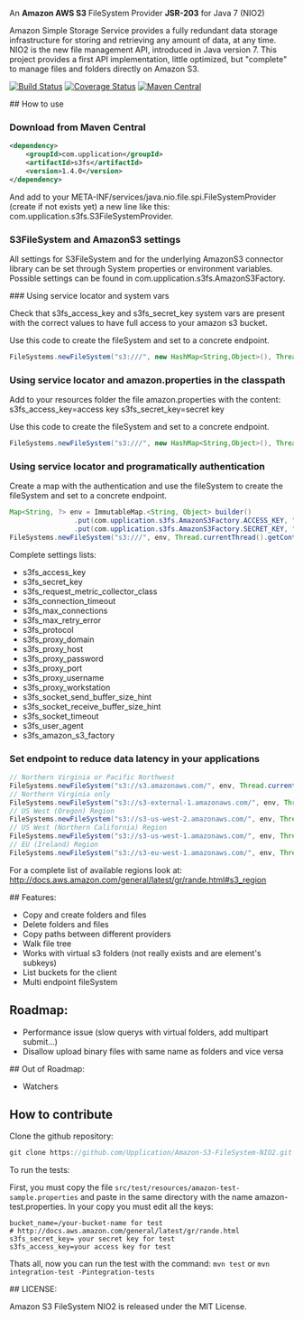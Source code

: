 An **Amazon AWS S3** FileSystem Provider **JSR-203** for Java 7 (NIO2)

Amazon Simple Storage Service provides a fully redundant data storage infrastructure for storing and retrieving any amount of data, at any time.
NIO2 is the new file management API, introduced in Java version 7. 
This project provides a first API implementation, little optimized, but "complete" to manage files and folders directly on Amazon S3.

[![Build Status](https://travis-ci.org/Upplication/Amazon-S3-FileSystem-NIO2.svg?branch=master)](https://travis-ci.org/Upplication/Amazon-S3-FileSystem-NIO2/builds) [![Coverage Status](https://coveralls.io/repos/Upplication/Amazon-S3-FileSystem-NIO2/badge.png?branch=master)](https://coveralls.io/r/Upplication/Amazon-S3-FileSystem-NIO2?branch=master) [![Maven Central](https://maven-badges.herokuapp.com/maven-central/com.upplication/s3fs/badge.svg)](https://maven-badges.herokuapp.com/maven-central/com.upplication/s3fs)

## How to use

### Download from Maven Central

```XML
<dependency>
	<groupId>com.upplication</groupId>
	<artifactId>s3fs</artifactId>
	<version>1.4.0</version>
</dependency>
```


And add to your META-INF/services/java.nio.file.spi.FileSystemProvider (create if not exists yet) a new line like this: com.upplication.s3fs.S3FileSystemProvider.

### S3FileSystem and AmazonS3 settings

All settings for S3FileSystem and for the underlying AmazonS3 connector library can be set through System properties or environment variables.
Possible settings can be found in com.upplication.s3fs.AmazonS3Factory.

### Using service locator and system vars

Check that s3fs_access_key and s3fs_secret_key system vars are present with the correct values to have full access to your amazon s3 bucket.

Use this code to create the fileSystem and set to a concrete endpoint.

```java
FileSystems.newFileSystem("s3:///", new HashMap<String,Object>(), Thread.currentThread().getContextClassLoader());
```

### Using service locator and amazon.properties in the classpath

Add to your resources folder the file amazon.properties with the content:
s3fs_access_key=access key
s3fs_secret_key=secret key

Use this code to create the fileSystem and set to a concrete endpoint.

```java
FileSystems.newFileSystem("s3:///", new HashMap<String,Object>(), Thread.currentThread().getContextClassLoader());
```

### Using service locator and programatically authentication

Create a map with the authentication and use the fileSystem to create the fileSystem and set to a concrete endpoint.

```java
Map<String, ?> env = ImmutableMap.<String, Object> builder()
				.put(com.upplication.s3fs.AmazonS3Factory.ACCESS_KEY, "access key")
				.put(com.upplication.s3fs.AmazonS3Factory.SECRET_KEY, "secret key").build()
FileSystems.newFileSystem("s3:///", env, Thread.currentThread().getContextClassLoader());
```

Complete settings lists:

* s3fs_access_key
* s3fs_secret_key
* s3fs_request_metric_collector_class
* s3fs_connection_timeout
* s3fs_max_connections
* s3fs_max_retry_error
* s3fs_protocol
* s3fs_proxy_domain
* s3fs_proxy_host
* s3fs_proxy_password
* s3fs_proxy_port
* s3fs_proxy_username
* s3fs_proxy_workstation
* s3fs_socket_send_buffer_size_hint
* s3fs_socket_receive_buffer_size_hint
* s3fs_socket_timeout
* s3fs_user_agent
* s3fs_amazon_s3_factory

### Set endpoint to reduce data latency in your applications

```java
// Northern Virginia or Pacific Northwest
FileSystems.newFileSystem("s3://s3.amazonaws.com/", env, Thread.currentThread().getContextClassLoader());
// Northern Virginia only
FileSystems.newFileSystem("s3://s3-external-1.amazonaws.com/", env, Thread.currentThread().getContextClassLoader());
// US West (Oregon) Region
FileSystems.newFileSystem("s3://s3-us-west-2.amazonaws.com/", env, Thread.currentThread().getContextClassLoader());
// US West (Northern California) Region
FileSystems.newFileSystem("s3://s3-us-west-1.amazonaws.com/", env, Thread.currentThread().getContextClassLoader());
// EU (Ireland) Region
FileSystems.newFileSystem("s3://s3-eu-west-1.amazonaws.com/", env, Thread.currentThread().getContextClassLoader());
```

For a complete list of available regions look at: http://docs.aws.amazon.com/general/latest/gr/rande.html#s3_region

## Features:

* Copy and create folders and files
* Delete folders and files
* Copy paths between different providers
* Walk file tree
* Works with virtual s3 folders (not really exists and are element's subkeys)
* List buckets for the client
* Multi endpoint fileSystem

## Roadmap:

* Performance issue (slow querys with virtual folders, add multipart submit...)
* Disallow upload binary files with same name as folders and vice versa

## Out of Roadmap:

* Watchers

## How to contribute

Clone the github repository:

```java
git clone https://github.com/Upplication/Amazon-S3-FileSystem-NIO2.git
```

To run the tests:

First, you must copy the file `src/test/resources/amazon-test-sample.properties` and paste in the same directory with the name amazon-test.properties. In your copy you must edit all the keys:

```
bucket_name=/your-bucket-name for test
# http://docs.aws.amazon.com/general/latest/gr/rande.html 
s3fs_secret_key= your secret key for test
s3fs_access_key=your access key for test
```

Thats all, now you can run the test with the command: `mvn test` or `mvn integration-test -Pintegration-tests`

## LICENSE:

Amazon S3 FileSystem NIO2 is released under the MIT License.
